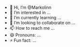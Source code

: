 - 👋 Hi, I’m @Markolinn
- 👀 I’m interested in ...
- 🌱 I’m currently learning ...
- 💞️ I’m looking to collaborate on ...
- 📫 How to reach me ...
- 😄 Pronouns: ...
- ⚡ Fun fact: ...

<!---
Markolinn/Markolinn is a ✨ special ✨ repository because its `README.md` (this file) appears on your GitHub profile.
You can click the Preview link to take a look at your changes.
--->
